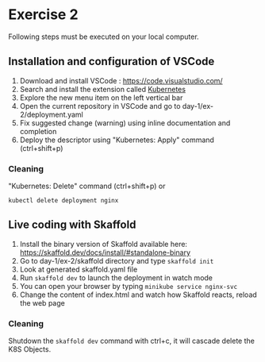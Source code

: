 # Exercise 2

Following steps must be executed on your local computer.

## Installation and configuration of VSCode

1. Download and install VSCode : https://code.visualstudio.com/
2. Search and install the extension called [Kubernetes](https://marketplace.visualstudio.com/items?itemName=ms-kubernetes-tools.vscode-kubernetes-tools)
3. Explore the new menu item on the left vertical bar
4. Open the current repository in VSCode and go to day-1/ex-2/deployment.yaml
4. Fix suggested change (warning) using inline documentation and completion
5. Deploy the descriptor using "Kubernetes: Apply" command (ctrl+shift+p)

### Cleaning

"Kubernetes: Delete" command (ctrl+shift+p)
or
```
kubectl delete deployment nginx 
```

## Live coding with Skaffold

1. Install the binary version of Skaffold available here: https://skaffold.dev/docs/install/#standalone-binary
2. Go to day-1/ex-2/skaffold directory and type `skaffold init`
3. Look at generated skaffold.yaml file
4. Run `skaffold dev` to launch the deployment in watch mode
5. You can open your browser by typing `minikube service nginx-svc`
5. Change the content of index.html and watch how Skaffold reacts, reload the web page

### Cleaning

Shutdown the `skaffold dev` command with ctrl+c, it will cascade delete the K8S Objects.
